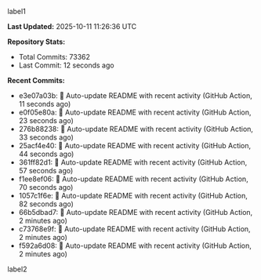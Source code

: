 
label1 
<!-- ACTIVITY_START -->
**Last Updated:** 2025-10-11 11:26:36 UTC

**Repository Stats:**
- Total Commits: 73362
- Last Commit: 12 seconds ago

**Recent Commits:**
- e3e07a03b: 🤖 Auto-update README with recent activity (GitHub Action, 11 seconds ago)
- e0f05e80a: 🤖 Auto-update README with recent activity (GitHub Action, 23 seconds ago)
- 276b88238: 🤖 Auto-update README with recent activity (GitHub Action, 33 seconds ago)
- 25acf4e40: 🤖 Auto-update README with recent activity (GitHub Action, 44 seconds ago)
- 361ff82d1: 🤖 Auto-update README with recent activity (GitHub Action, 57 seconds ago)
- f1ee8ef06: 🤖 Auto-update README with recent activity (GitHub Action, 70 seconds ago)
- 1057c1f6e: 🤖 Auto-update README with recent activity (GitHub Action, 82 seconds ago)
- 66b5dbad7: 🤖 Auto-update README with recent activity (GitHub Action, 2 minutes ago)
- c73768e9f: 🤖 Auto-update README with recent activity (GitHub Action, 2 minutes ago)
- f592a6d08: 🤖 Auto-update README with recent activity (GitHub Action, 2 minutes ago)
<!-- ACTIVITY_END -->

label2
